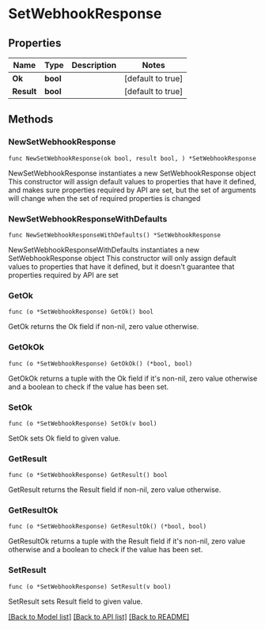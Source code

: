 # SetWebhookResponse

## Properties

Name | Type | Description | Notes
------------ | ------------- | ------------- | -------------
**Ok** | **bool** |  | [default to true]
**Result** | **bool** |  | [default to true]

## Methods

### NewSetWebhookResponse

`func NewSetWebhookResponse(ok bool, result bool, ) *SetWebhookResponse`

NewSetWebhookResponse instantiates a new SetWebhookResponse object
This constructor will assign default values to properties that have it defined,
and makes sure properties required by API are set, but the set of arguments
will change when the set of required properties is changed

### NewSetWebhookResponseWithDefaults

`func NewSetWebhookResponseWithDefaults() *SetWebhookResponse`

NewSetWebhookResponseWithDefaults instantiates a new SetWebhookResponse object
This constructor will only assign default values to properties that have it defined,
but it doesn't guarantee that properties required by API are set

### GetOk

`func (o *SetWebhookResponse) GetOk() bool`

GetOk returns the Ok field if non-nil, zero value otherwise.

### GetOkOk

`func (o *SetWebhookResponse) GetOkOk() (*bool, bool)`

GetOkOk returns a tuple with the Ok field if it's non-nil, zero value otherwise
and a boolean to check if the value has been set.

### SetOk

`func (o *SetWebhookResponse) SetOk(v bool)`

SetOk sets Ok field to given value.


### GetResult

`func (o *SetWebhookResponse) GetResult() bool`

GetResult returns the Result field if non-nil, zero value otherwise.

### GetResultOk

`func (o *SetWebhookResponse) GetResultOk() (*bool, bool)`

GetResultOk returns a tuple with the Result field if it's non-nil, zero value otherwise
and a boolean to check if the value has been set.

### SetResult

`func (o *SetWebhookResponse) SetResult(v bool)`

SetResult sets Result field to given value.



[[Back to Model list]](../README.md#documentation-for-models) [[Back to API list]](../README.md#documentation-for-api-endpoints) [[Back to README]](../README.md)


